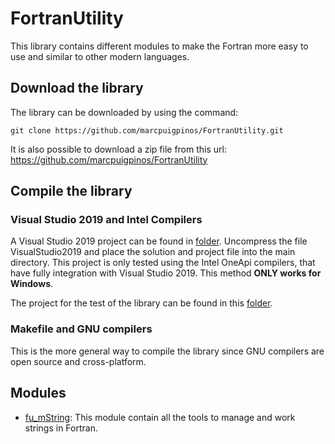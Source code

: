 # FortranUtility

This library contains different modules to make the Fortran more easy to use and similar to other modern languages.

## Download the library

The library can be downloaded by using the command:

```
git clone https://github.com/marcpuigpinos/FortranUtility.git
```

It is also possible to download a zip file from this url: https://github.com/marcpuigpinos/FortranUtility

## Compile the library

### Visual Studio 2019 and Intel Compilers

A Visual Studio 2019 project can be found in [folder](Projects). Uncompress the file VisualStudio2019 and place the solution and project file into the main directory. This project is only tested using the Intel OneApi compilers, that have fully integration with Visual Studio 2019. This method **ONLY works for Windows**. 

The project for the test of the library can be found in this [folder](Tests\FortranUtilityTests\projects).

### Makefile and GNU compilers

This is the more general way to compile the library since GNU compilers are open source and cross-platform. 

## Modules

- [fu_mString](Documentation/fu_mString.md): This module contain all the tools to manage and work strings in Fortran.

